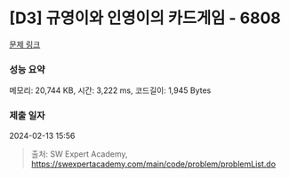 # [D3] 규영이와 인영이의 카드게임 - 6808 

[문제 링크](https://swexpertacademy.com/main/code/problem/problemDetail.do?contestProbId=AWgv9va6HnkDFAW0) 

### 성능 요약

메모리: 20,744 KB, 시간: 3,222 ms, 코드길이: 1,945 Bytes

### 제출 일자

2024-02-13 15:56



> 출처: SW Expert Academy, https://swexpertacademy.com/main/code/problem/problemList.do